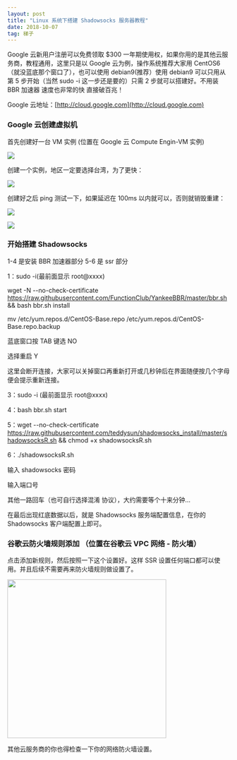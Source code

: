 ```yaml
---
layout: post
title: "Linux 系统下搭建 Shadowsocks 服务器教程"
date: 2018-10-07
tag: 梯子
--- 
```


Google 云新用户注册可以免费领取 $300 一年期使用权，如果你用的是其他云服务商，教程通用，这里只是以 Google 云为例，操作系统推荐大家用 CentOS6（就没蓝底那个窗口了），也可以使用 debian9(推荐）使用 debian9 可以只用从第 5 步开始（当然 sudo -i 这一步还是要的）只需 2 步就可以搭建好。不用装 BBR 加速器 速度也非常的快 直接破百兆！

Google 云地址：[http://cloud.google.com](http://cloud.google.com)

### Google 云创建虚拟机

首先创建好一台 VM 实例 (位置在 Google 云 Compute Engin-VM 实例)

![](https://ww3.sinaimg.cn/large/006LWy2zgy1fvyg45ym5tj30aq0fv750.jpg)

创建一个实例，地区一定要选择台湾，为了更快：

![](https://ww1.sinaimg.cn/large/006LWy2zgy1fvyg71x3y2j30l10mn76a.jpg)

创建好之后 ping 测试一下，如果延迟在 100ms 以内就可以，否则就销毁重建：

![](https://ww1.sinaimg.cn/large/006LWy2zly1fvyg8l8nhqj30q307taae.jpg)

![](https://ww2.sinaimg.cn/large/006LWy2zly1fvygaw7nx5j30b205a417.jpg)

### 开始搭建 Shadowsocks

1-4 是安装 BBR 加速器部分 5-6 是 ssr 部分

1：sudo -i(最前面显示 root@xxxx)

wget -N --no-check-certificate https://raw.githubusercontent.com/FunctionClub/YankeeBBR/master/bbr.sh && bash bbr.sh install

mv /etc/yum.repos.d/CentOS-Base.repo /etc/yum.repos.d/CentOS-Base.repo.backup

蓝底窗口按 TAB 键选 NO

选择重启 Y

这里会断开连接，大家可以关掉窗口再重新打开或几秒钟后在界面随便按几个字母 便会提示重新连接。

3：sudo -i (最前面显示 root@xxxx)

4：bash bbr.sh start

5：wget --no-check-certificate https://raw.githubusercontent.com/teddysun/shadowsocks_install/master/shadowsocksR.sh && chmod +x shadowsocksR.sh

6：./shadowsocksR.sh

输入 shadowsocks 密码

输入端口号

其他一路回车（也可自行选择混淆 协议），大约需要等个十来分钟...

在最后出现红底数据以后，就是 Shadowsocks 服务端配置信息，在你的 Shadowsocks 客户端配置上即可。

### 谷歌云防火墙规则添加 （位置在谷歌云 VPC 网络 - 防火墙）

点击添加新规则，然后按照一下这个设置好。这样 SSR 设置任何端口都可以使用。并且后续不需要再来防火墙规则做设置了。

<img width="360px" src="https://ww3.sinaimg.cn/large/006LWy2zgy1fvyg3z1s1mj30ra10iq5o.jpg"/>


其他云服务商的你也得检查一下你的网络防火墙设置。
